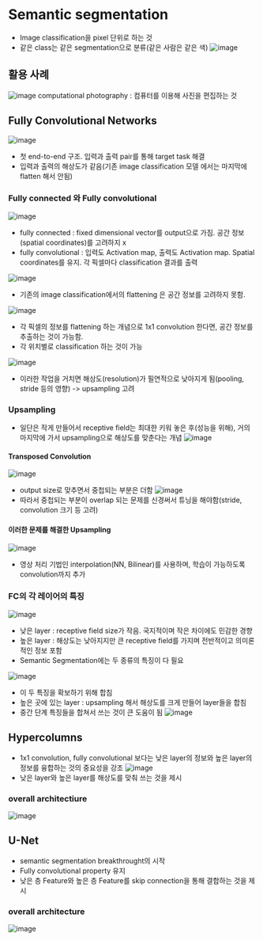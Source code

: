 # Semantic segmentation
 - Image classification을 pixel 단위로 하는 것
 - 같은 class는 같은 segmentation으로 분류(같은 사람은 같은 색)
 ![image](https://user-images.githubusercontent.com/43736669/110401947-e1c6ab80-80bd-11eb-96d7-48651934a330.png)

## 활용 사례
![image](https://user-images.githubusercontent.com/43736669/110401989-f145f480-80bd-11eb-848f-43de49ffc504.png)
computational photography : 컴퓨터를 이용해 사진을 편집하는 것

## Fully Convolutional Networks
![image](https://user-images.githubusercontent.com/43736669/110402140-2f431880-80be-11eb-9f98-d7c350ee635a.png)
 - 첫 end-to-end 구조. 입력과 출력 pair를 통해 target task 해결
 - 입력과 출력의 해상도가 같음(기존 image classification 모델 에서는 마지막에 flatten 해서 안됨)

### Fully connected 와 Fully convolutional
 ![image](https://user-images.githubusercontent.com/43736669/110403651-d32dc380-80c0-11eb-800c-f81b4e7bb61f.png)
 - fully connected : fixed dimensional vector를 output으로 가짐. 공간 정보(spatial coordinates)를 고려하지 x
 - fully convolutional : 입력도 Activation map, 출력도 Activation map. Spatial coordinates를 유지. 각 픽셀마다 classification 결과를 출력
 
 ![image](https://user-images.githubusercontent.com/43736669/110403945-53ecbf80-80c1-11eb-8a0f-babb672eeb93.png)
  - 기존의 image classification에서의 flattening 은 공간 정보를 고려하지 못함.
 
 ![image](https://user-images.githubusercontent.com/43736669/110404103-9c0be200-80c1-11eb-8eda-c5cc1befda06.png)
  - 각 픽셀의 정보를 flattening 하는 개념으로 1x1 convolution 한다면, 공간 정보를 추출하는 것이 가능함.
  - 각 위치별로 classification 하는 것이 가능

 ![image](https://user-images.githubusercontent.com/43736669/110404402-205e6500-80c2-11eb-8cb0-3e0cc2a25e1c.png)
  - 이러한 작업을 거치면 해상도(resolution)가 필연적으로 낮아지게 됨(pooling, stride 등의 영향) -> upsampling 고려
 
 
### Upsampling
  - 일단은 작게 만들어서 receptive field는 최대한 키워 놓은 후(성능을 위해), 거의 마지막에 가서 upsampling으로 해상도를 맞춘다는 개념
  ![image](https://user-images.githubusercontent.com/43736669/110404655-9793f900-80c2-11eb-9762-0655287ccd60.png)

#### Transposed Convolution
  ![image](https://user-images.githubusercontent.com/43736669/110404749-c14d2000-80c2-11eb-9cf0-8efc05db5384.png)  
   - output size로 맞추면서 중첩되는 부분은 더함
  ![image](https://user-images.githubusercontent.com/43736669/110404902-0ffaba00-80c3-11eb-9876-6a34f0b62cb5.png)
   - 따라서 중첩되는 부분이 overlap 되는 문제를 신경써서 튜닝을 해야함(stride, convolution 크기 등 고려)
 
#### 이러한 문제를 해결한 Upsampling
![image](https://user-images.githubusercontent.com/43736669/110405136-71bb2400-80c3-11eb-9054-13602e65b66c.png)
 - 영상 처리 기법인 interpolation(NN, Bilinear)를 사용하며, 학습이 가능하도록 convolution까지 추가

### FC의 각 레이어의 특징
![image](https://user-images.githubusercontent.com/43736669/110405355-cced1680-80c3-11eb-8eb9-f63b150016f9.png)
 - 낮은 layer : receptive field size가 작음. 국지적이며 작은 차이에도 민감한 경향
 - 높은 layer : 해상도는 낮아지지만 큰 receptive field를 가지며 전반적이고 의미론적인 정보 포함
 - Semantic Segmentation에는 두 종류의 특징이 다 필요
  
 ![image](https://user-images.githubusercontent.com/43736669/110405505-0aea3a80-80c4-11eb-8b15-dc6e05e729fc.png)
 - 이 두 특징을 확보하기 위해 합침
 - 높은 곳에 있는 layer : upsampling 해서 해상도를 크게 만들어 layer들을 합침
 - 중간 단계 특징들을 합쳐서 쓰는 것이 큰 도움이 됨
 ![image](https://user-images.githubusercontent.com/43736669/110405727-5c92c500-80c4-11eb-944b-dbef99e0827c.png)

## Hypercolumns
 - 1x1 convolution, fully convolutional 보다는 낮은 layer의 정보와 높은 layer의 정보를 융합하는 것의 중요성을 강조
 ![image](https://user-images.githubusercontent.com/43736669/110405855-96fc6200-80c4-11eb-9e13-4e3e37bd0772.png)
 - 낮은 layer와 높은 layer를 해상도를 맞춰 쓰는 것을 제시
  
### overall architectiure
 ![image](https://user-images.githubusercontent.com/43736669/110405991-d1fe9580-80c4-11eb-8b15-22633b7db44c.png)

## U-Net
 - semantic segmentation breakthrought의 시작
 - Fully convolutional property 유지
 - 낮은 층 Feature와 높은 층 Feature를 skip connection을 통해 결합하는 것을 제시

### overall architecture
![image](https://user-images.githubusercontent.com/43736669/110406180-299d0100-80c5-11eb-8b12-2a4f86d32b5b.png)



